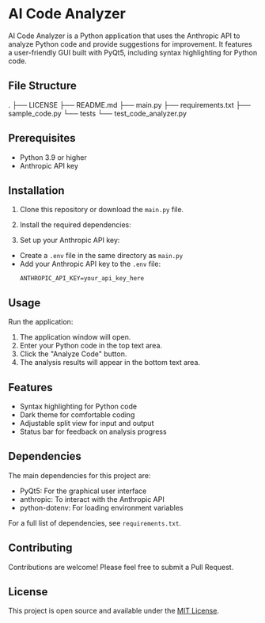 # AI Code Analyzer

AI Code Analyzer is a Python application that uses the Anthropic API to analyze Python code and provide suggestions for improvement. It features a user-friendly GUI built with PyQt5, including syntax highlighting for Python code.

## File Structure

.
├── LICENSE
├── README.md
├── main.py
├── requirements.txt
├── sample_code.py
└── tests
└── test_code_analyzer.py

## Prerequisites

- Python 3.9 or higher
- Anthropic API key

## Installation

1. Clone this repository or download the `main.py` file.

2. Install the required dependencies:

3. Set up your Anthropic API key:
- Create a `.env` file in the same directory as `main.py`
- Add your Anthropic API key to the `.env` file:
  ```
  ANTHROPIC_API_KEY=your_api_key_here
  ```

## Usage

Run the application:

1. The application window will open.
2. Enter your Python code in the top text area.
3. Click the "Analyze Code" button.
4. The analysis results will appear in the bottom text area.

## Features

- Syntax highlighting for Python code
- Dark theme for comfortable coding
- Adjustable split view for input and output
- Status bar for feedback on analysis progress

## Dependencies

The main dependencies for this project are:

- PyQt5: For the graphical user interface
- anthropic: To interact with the Anthropic API
- python-dotenv: For loading environment variables

For a full list of dependencies, see `requirements.txt`.

## Contributing

Contributions are welcome! Please feel free to submit a Pull Request.

## License

This project is open source and available under the [MIT License](LICENSE).